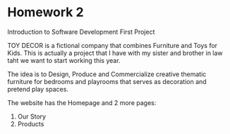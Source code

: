 # Homework 2
Introduction to Software Development First Project

TOY DECOR is a fictional company that combines Furniture and Toys for Kids. This is actually a project that I have with my sister and brother in law taht we want to start working this year.

The idea is to Design, Produce and Commercialize creative thematic furniture for bedrooms and playrooms that serves as decoration and pretend play spaces.

The website has the Homepage and 2 more pages:
 1. Our Story
 2. Products
